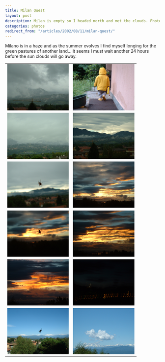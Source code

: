 ```yaml
---
title: Milan Quest
layout: post
description: Milan is empty so I headed north and met the clouds. Photo collection.
categories: photos
redirect_from: "/articles/2002/08/11/milan-quest/"
---
```

Milano is in a haze and as the summer evolves I find myself longing for the green pastures of another land... it seems I must wait another 24 hours before the sun clouds will go away.

<table>
<tr>
<td align="center"><img width="200" height="150" src="/assets/photos/buguggiate-clouds.png"></td>
<td align="center"><img width="200" height="150"  src="/assets/photos/buguggiate-back-inside.png"></td>
</tr>
<tr>
<td align="center"><img width="200" height="150"  src="/assets/photos/buguggiate-clouds2.png"></td>
<td align="center"><img width="200" height="150"  src="/assets/photos/buguggiate-sunset-approaching.png"></td>
</tr>
<tr>
<td align="center"><img width="200" height="150"  src="/assets/photos/buguggiate-spider-cloud.png"></td>
<td align="center"><img width="200" height="150"  src="/assets/photos/buguggiate-sunset.png"></td>
</tr>
<tr>
<td align="center"><img width="200" height="150"  src="/assets/photos/buguggiate-spider-sunset.png"></td>
<td align="center"><img width="200" height="150"  src="/assets/photos/buguggiate-sunset2.png"></td>
</tr>
<tr>
<td align="center"><img width="200" height="150"  src="/assets/photos/buguggiate-sunset3.png"></td>
<td align="center"><img width="200" height="150"  src="/assets/photos/buguggiate-night.png"></td>
</tr>
<tr>
<td align="center"><img width="200" height="150"  src="/assets/photos/buguggiate-spider-sunny-day.png"></td>
<td align="center"><img width="200" height="150"  src="/assets/photos/buguggiate-cloud-again.png"></td>
</tr>
</table>
